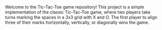 Welcome to the Tic-Tac-Toe game repository! 
This project is a simple implementation of the classic Tic-Tac-Toe game, where two players take turns marking the spaces in a 3x3 grid with X and O. 
The first player to align three of their marks horizontally, vertically, or diagonally wins the game.
